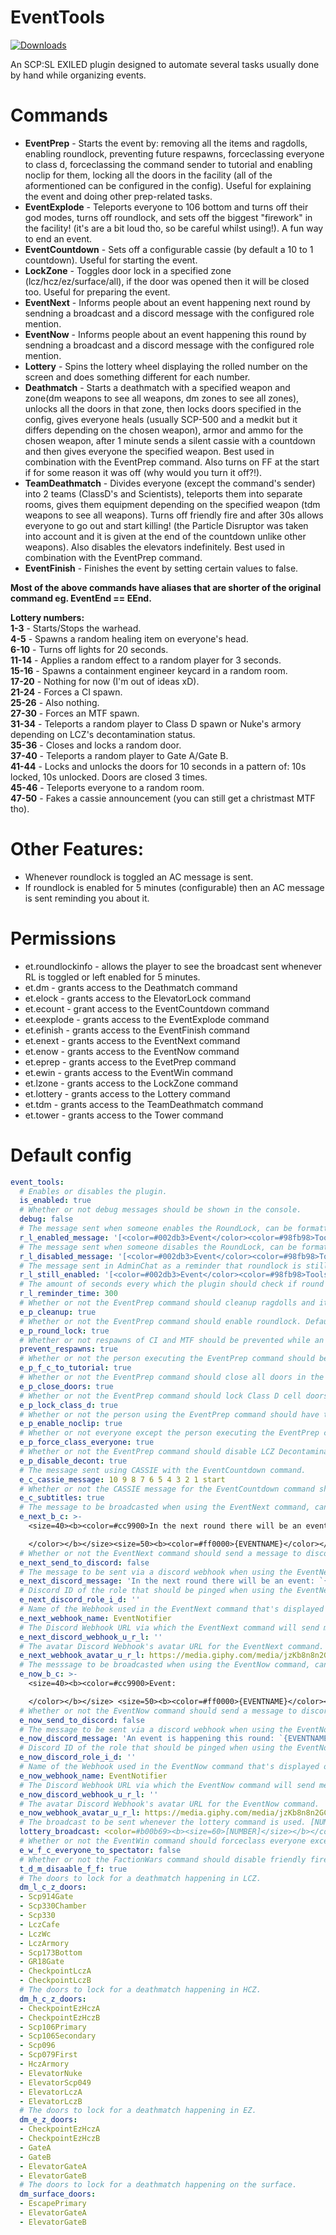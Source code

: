 # EventTools
<a href="https://github.com/Mikihero/EventTools/releases"><img src="https://img.shields.io/github/downloads/Mikihero/EventTools/total?label=Downloads" alt="Downloads"></a>
  
An SCP:SL EXILED plugin designed to automate several tasks usually done by hand while organizing events.

# **Commands**  
- **EventPrep** - Starts the event by: removing all the items and ragdolls, enabling roundlock, preventing future respawns, forceclassing everyone to class d, forceclassing the command sender to tutorial and enabling noclip for them, locking all the doors in the facility (all of the aformentioned can be configured in the config). Useful for explaining the event and doing other prep-related tasks.  
- **EventExplode** - Teleports everyone to 106 bottom and turns off their god modes, turns off roundlock, and sets off the biggest "firework" in the facility! (it's are a bit loud tho, so be careful whilst using!). A fun way to end an event.  
- **EventCountdown** - Sets off a configurable cassie (by default a 10 to 1 countdown). Useful for starting the event.  
- **LockZone** - Toggles door lock in a specified zone (lcz/hcz/ez/surface/all), if the door was opened then it will be closed too. Useful for preparing the event. 
- **EventNext** - Informs people about an event happening next round by sendning a broadcast and a discord message with the configured role mention.
- **EventNow** - Informs people about an event happening this round by sendning a broadcast and a discord message with the configured role mention. 
- **Lottery** - Spins the lottery wheel displaying the rolled number on the screen and does something different for each number.    
- **Deathmatch** - Starts a deathmatch with a specified weapon and zone(dm weapons to see all weapons, dm zones to see all zones), unlocks all the doors in that zone, then locks doors specified in the config, gives everyone heals (usually SCP-500 and a medkit but it differs depending on the chosen weapon), armor and ammo for the chosen weapon, after 1 minute sends a silent cassie with a countdown and then gives everyone the specified weapon. Best used in combination with the EventPrep command. Also turns on FF at the start if for some reason it was off (why would you turn it off?!).
- **TeamDeathmatch** - Divides everyone (except the command's sender) into 2 teams (ClassD's and Scientists), teleports them into separate rooms, gives them equipment depending on the specified weapon (tdm weapons to see all weapons). Turns off friendly fire and after 30s allows everyone to go out and start killing! (the Particle Disruptor was taken into account and it is given at the end of the countdown unlike other weapons). Also disables the elevators indefinitely. Best used in combination with the EventPrep command.  
- **EventFinish** - Finishes the event by setting certain values to false.  
  
**Most of the above commands have aliases that are shorter of the original command eg. EventEnd == EEnd.**

**Lottery numbers:**  
**1-3** - Starts/Stops the warhead.  
**4-5** - Spawns a random healing item on everyone's head.  
**6-10** - Turns off lights for 20 seconds.  
**11-14** - Applies a random effect to a random player for 3 seconds.  
**15-16** - Spawns a containment engineer keycard in a random room.  
**17-20** - Nothing for now (I'm out of ideas xD).  
**21-24** - Forces a CI spawn.  
**25-26** - Also nothing.  
**27-30** - Forces an MTF spawn.  
**31-34** - Teleports a random player to Class D spawn or Nuke's armory depending on LCZ's decontamination status.  
**35-36** - Closes and locks a random door.    
**37-40** - Teleports a random player to Gate A/Gate B.  
**41-44** - Locks and unlocks the doors for 10 seconds in a pattern of: 10s locked, 10s unlocked. Doors are closed 3 times.  
**45-46** - Teleports everyone to a random room.  
**47-50** - Fakes a cassie announcement (you can still get a christmast MTF tho).  

# **Other Features:**  
- Whenever roundlock is toggled an AC message is sent. 
- If roundlock is enabled for 5 minutes (configurable) then an AC message is sent reminding you about it.

# **Permissions**
- et.roundlockinfo - allows the player to see the broadcast sent whenever RL is toggled or left enabled for 5 minutes.
- et.dm - grants access to the Deathmatch command
- et.elock - grants access to the ElevatorLock command
- et.ecount - grant access to the EventCountdown command
- et.eexplode - grants access to the EventExplode command
- et.efinish - grants access to the EventFinish command
- et.enext - grants access to the EventNext command
- et.enow - grants access to the EventNow command
- et.eprep - grants access to the EvetPrep command
- et.ewin - grants access to the EventWin command
- et.lzone - grants access to the LockZone command
- et.lottery - grants access to the Lottery command
- et.tdm - grants access to the TeamDeathmatch command
- et.tower - grants access to the Tower command

# Default config
```yaml
event_tools:
  # Enables or disables the plugin.
  is_enabled: true
  # Whether or not debug messages should be shown in the console.
  debug: false
  # The message sent when someone enables the RoundLock, can be formatted like a normal SL broadcast.
  r_l_enabled_message: '[<color=#002db3>Event</color><color=#98fb98>Tools</color>] <color=#50c878>RoundLock</color><color=#ffffff> has been </color><color=#00ffff>enabled.</color>'
  # The message sent when someone disables the RoundLock, can be formatted like a normal SL broadcast.
  r_l_disabled_message: '[<color=#002db3>Event</color><color=#98fb98>Tools</color>] <color=#50c878>RoundLock</color><color=#ffffff> has been </color><color=#c50000>disabled.</color>'
  # The message sent in AdminChat as a reminder that roundlock is still enabled, can be formatted like a normal SL broadcast.
  r_l_still_enabled: '[<color=#002db3>Event</color><color=#98fb98>Tools</color>] <color=#ffffff> A quick reminder that </color><color=#50c878>RoundLock</color><color=#ffffff> is still </color><color=#00ffff>enabled.</color>'
  # The amount of seconds every which the plugin should check if round lock is enabled and send a broadcast accordingly. Default: 300
  r_l_reminder_time: 300
  # Whether or not the EventPrep command should cleanup ragdolls and items. Default: true
  e_p_cleanup: true
  # Whether or not the EventPrep command should enable roundlock. Default: true
  e_p_round_lock: true
  # Whether or not respawns of CI and MTF should be prevented while an event is haoppening.
  prevent_respawns: true
  # Whether or not the person executing the EventPrep command should be forceclassed to tutorial. Default: true
  e_p_f_c_to_tutorial: true
  # Whether or not the EventPrep command should close all doors in the facility. Default: true
  e_p_close_doors: true
  # Whether or not the EventPrep command should lock Class D cell doors. Default: true
  e_p_lock_class_d: true
  # Whether or not the person using the EventPrep command should have their noclip enabled. Default: true
  e_p_enable_noclip: true
  # Whether or not everyone except the person executing the EventPrep command should be forceclassed to Class D. Default: true
  e_p_force_class_everyone: true
  # Whether or not the EventPrep command should disable LCZ Decontamination. Default: true
  e_p_disable_decont: true
  # The message sent using CASSIE with the EventCountdown command.
  e_c_cassie_message: 10 9 8 7 6 5 4 3 2 1 start
  # Whether or not the CASSIE message for the EventCountdown command should have subtitles. Default: true
  e_c_subtitles: true
  # The message to be broadcasted when using the EventNext command, can be formatted like a normal SL broadcast. {EVENTNAME} will be replaced with the name of the event.
  e_next_b_c: >-
    <size=40><b><color=#cc9900>In the next round there will be an event:

    </color></b></size><size=50><b><color=#ff0000>{EVENTNAME}</color></b></size>
  # Whether or not the EventNext command should send a message to discord, if set to true the ENextDiscordWebhookURL value has to be correctly specified. Default: false.
  e_next_send_to_discord: false
  # The message to be sent via a discord webhook when using the EventNext command. Can be formatted like a normal discord message.
  e_next_discord_message: 'In the next round there will be an event: `{EVENTNAME}`'
  # Discord ID of the role that should be pinged when using the EventNext command. Leave empty to not ping any role.
  e_next_discord_role_i_d: ''
  # Name of the Webhook used in the EventNext command that's displayed on discord.
  e_next_webhook_name: EventNotifier
  # The Discord Webhook URL via which the EventNext command will send messages.
  e_next_discord_webhook_u_r_l: ''
  # The avatar Discord Webhook's avatar URL for the EventNext command.
  e_next_webhook_avatar_u_r_l: https://media.giphy.com/media/jzKb8n8n2GC6s0cUB1/giphy.gif
  # The messsage to be broadcasted when using the EventNow command, can be formatted like a normal SL broadcast. {EVENTNAME} will be replaced with the name of the event.
  e_now_b_c: >-
    <size=40><b><color=#cc9900>Event:

    </color></b></size> <size=50><b><color=#ff0000>{EVENTNAME}</color></b></size>
  # Whether or not the EventNow command should send a message to discord, if set to true the ENowDiscordWebhookURL value has to be correctly specified. Default: false.
  e_now_send_to_discord: false
  # The message to be sent via a discord webhook when using the EventNow command. Can be formatted like a normal discord message.
  e_now_discord_message: 'An event is happening this round: `{EVENTNAME}`'
  # Discord ID of the role that should be pinged when using the EventNow command. Leave empty to not ping any role.
  e_now_discord_role_i_d: ''
  # Name of the Webhook used in the EventNow command that's displayed on discord.
  e_now_webhook_name: EventNotifier
  # The Discord Webhook URL via which the EventNow command will send messages.
  e_now_discord_webhook_u_r_l: ''
  # The avatar Discord Webhook's avatar URL for the EventNow command.
  e_now_webhook_avatar_u_r_l: https://media.giphy.com/media/jzKb8n8n2GC6s0cUB1/giphy.gif
  # The broadcast to be sent whenever the lottery command is used. [NUMBER] will be replaced with the chosen number.
  lottery_broadcast: <color=#b00b69><b><size=60>[NUMBER]</size></b></color>
  # Whether or not the EventWin command should forceclass everyone except you and your target to spectator. Default: false
  e_w_f_c_everyone_to_spectator: false
  # Whether or not the FactionWars command should disable friendly fire. Default: true.
  t_d_m_disaable_f_f: true
  # The doors to lock for a deathmatch happening in LCZ.
  dm_l_c_z_doors:
  - Scp914Gate
  - Scp330Chamber
  - Scp330
  - LczCafe
  - LczWc
  - LczArmory
  - Scp173Bottom
  - GR18Gate
  - CheckpointLczA
  - CheckpointLczB
  # The doors to lock for a deathmatch happening in HCZ.
  dm_h_c_z_doors:
  - CheckpointEzHczA
  - CheckpointEzHczB
  - Scp106Primary
  - Scp106Secondary
  - Scp096
  - Scp079First
  - HczArmory
  - ElevatorNuke
  - ElevatorScp049
  - ElevatorLczA
  - ElevatorLczB
  # The doors to lock for a deathmatch happening in EZ.
  dm_e_z_doors:
  - CheckpointEzHczA
  - CheckpointEzHczB
  - GateA
  - GateB
  - ElevatorGateA
  - ElevatorGateB
  # The doors to lock for a deathmatch happening on the surface.
  dm_surface_doors:
  - EscapePrimary
  - ElevatorGateA
  - ElevatorGateB
```
